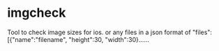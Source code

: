 imgcheck
========
Tool to check image sizes for ios. or any files in a json format of
"files":[{"name":"filename", "height":30, "width":30}......
